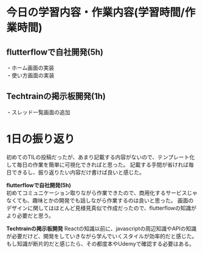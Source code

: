 # 今日の学習内容・作業内容(学習時間/作業時間)
## flutterflowで自社開発(5h)
・ホーム画面の実装<br>
・使い方画面の実装
## Techtrainの掲示板開発(1h)
・スレッド一覧画面の追加
# 1日の振り返り
初めてのTILの投稿だったが、あまり記載する内容がないので、テンプレート化して毎日の作業を簡単に可視化できればと思った。
記載する手間が省ければ毎日できるし、振り返りたい内容だけ書けば良いと感じた。<br>

**flutterflowで自社開発(5h)**<br>
初めてコミュニケーション取りながら作業できたので、商用化するサービスじゃなくても、趣味とかの開発でも話しながら作業するのは良いと思った。
画面のデザインに関してはほとんど見様見真似で作成だったので、flutterflowの知識がより必要だと思う。

**Techtrainの掲示板開発**
Reactの知識以前に、javascriptの周辺知識やAPIの知識が必要だけど、開発をしていきながら学んでいくスタイルが効率的だと感じた。
もし知識が断片的だと感じたら、その都度本やUdemyで確認する必要はある。